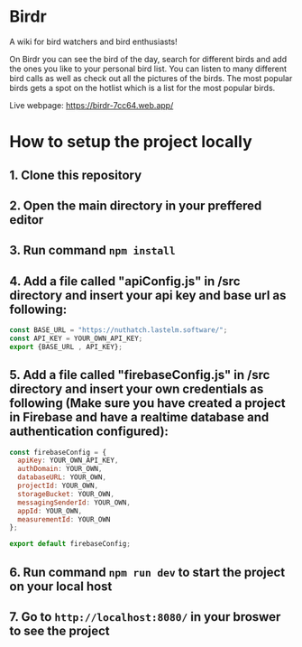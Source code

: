 # Birdr
A wiki for bird watchers and bird enthusiasts!

On Birdr you can see the bird of the day, search for different birds and add the ones you like to your personal bird list. 
You can listen to many different bird calls as well as check out all the pictures of the birds. 
The most popular birds gets a spot on the hotlist which is a list for the most popular birds. 

Live webpage: https://birdr-7cc64.web.app/

# How to setup the project locally
## 1. Clone this repository
## 2. Open the main directory in your preffered editor
## 3. Run command `npm install`
## 4. Add a file called "apiConfig.js" in /src directory and insert your api key and base url as following:
```js
const BASE_URL = "https://nuthatch.lastelm.software/";
const API_KEY = YOUR_OWN_API_KEY;
export {BASE_URL , API_KEY};
```

## 5. Add a file called "firebaseConfig.js" in /src directory and insert your own credentials as following (Make sure you have created a project in Firebase and have a realtime database and authentication configured):
```js
const firebaseConfig = {
  apiKey: YOUR_OWN_API_KEY,
  authDomain: YOUR_OWN,
  databaseURL: YOUR_OWN,
  projectId: YOUR_OWN,
  storageBucket: YOUR_OWN,
  messagingSenderId: YOUR_OWN,
  appId: YOUR_OWN,
  measurementId: YOUR_OWN
};

export default firebaseConfig;
```
## 6. Run command `npm run dev` to start the project on your local host
## 7. Go to `http://localhost:8080/` in your broswer to see the project
